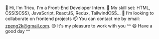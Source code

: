 

👋 Hi, I'm Trieu, I'm a Front-End Developer Intern.
🌱 My skill set: HTML, CSS(SCSS), JavaScript, ReactJS, Redux, TailwindCSS...
💞️ I’m looking to collaborate on frontend projects
📫 You can contact me by email: zpeng2k@gmail.com.
😊 It's my pleasure to work with you ^^
😄 Have a good day ^^


